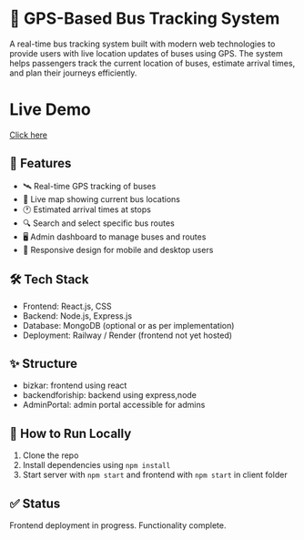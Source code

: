 # 🚌 GPS-Based Bus Tracking System

A real-time bus tracking system built with modern web technologies to provide users with live location updates of buses using GPS. The system helps passengers track the current location of buses, estimate arrival times, and plan their journeys efficiently.

# Live Demo
<a href="https://bustransport.netlify.app/" target="_blank">Click here</a>


## 📌 Features

- 🛰️ Real-time GPS tracking of buses
- 📍 Live map showing current bus locations
- 🕐 Estimated arrival times at stops
- 🔍 Search and select specific bus routes
- 🖥️ Admin dashboard to manage buses and routes
- 📱 Responsive design for mobile and desktop users

## 🛠️ Tech Stack
- Frontend: React.js, CSS
- Backend: Node.js, Express.js
- Database: MongoDB (optional or as per implementation)
- Deployment: Railway / Render (frontend not yet hosted)

## ✨ Structure
- bizkar: frontend using react
- backendforiship: backend using express,node
- AdminPortal: admin portal accessible for admins

## 🚀 How to Run Locally
1. Clone the repo
2. Install dependencies using `npm install`
3. Start server with `npm start` and frontend with `npm start` in client folder

## ✅ Status
Frontend deployment in progress. Functionality complete.
